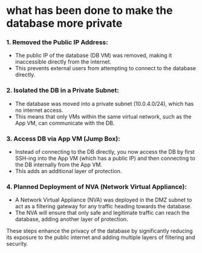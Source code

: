 
# what has been done to make the database more private
### 1. Removed the Public IP Address:
   * The public IP of the database (DB VM) was removed, making it inaccessible directly from the internet. 
   * This prevents external users from attempting to connect to the database directly.

### 2. Isolated the DB in a Private Subnet:
   * The database was moved into a private subnet (10.0.4.0/24), which has no internet access. 
   * This means that only VMs within the same virtual network, such as the App VM, can communicate with the DB.

### 3. Access DB via App VM (Jump Box):
   * Instead of connecting to the DB directly, you now access the DB by first SSH-ing into the App VM (which has a public IP) and then connecting to the DB internally from the App VM. 
   * This adds an additional layer of protection.

### 4. Planned Deployment of NVA (Network Virtual Appliance):
   * A Network Virtual Appliance (NVA) was deployed in the DMZ subnet to act as a filtering gateway for any traffic heading towards the database. 
   * The NVA will ensure that only safe and legitimate traffic can reach the database, adding another layer of protection.

These steps enhance the privacy of the database by significantly reducing its exposure to the public internet and adding multiple layers of filtering and security.

  